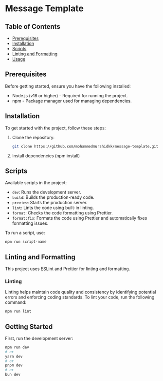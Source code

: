 # Message Template

## Table of Contents

- [Prerequisites](#prerequisites)
- [Installation](#installation)
- [Scripts](#scripts)
- [Linting and Formatting](#linting-and-formatting)
- [Usage](#usage)

## Prerequisites

Before getting started, ensure you have the following installed:

- Node.js (v18 or higher) - Required for running the project.
- npm - Package manager used for managing dependencies.

## Installation

To get started with the project, follow these steps:

1. Clone the repository:

   ```bash
   git clone https://github.com/mohammedmurshidkk/message-template.git
   ```

2. Install dependencies (npm install)

## Scripts

Available scripts in the project:

- `dev`: Runs the development server.
- `build`: Builds the production-ready code.
- `preview`: Starts the production server.
- `lint`: Lints the code using built-in linting.
- `format`: Checks the code formatting using Prettier.
- `format:fix`: Formats the code using Prettier and automatically fixes formatting issues.

To run a script, use:

```bash
npm run script-name
```

## Linting and Formatting

This project uses ESLint and Prettier for linting and formatting.

### Linting

Linting helps maintain code quality and consistency by identifying potential errors and enforcing coding standards. To lint your code, run the following command:

```bash
npm run lint

```

## Getting Started

First, run the development server:

```bash
npm run dev
# or
yarn dev
# or
pnpm dev
# or
bun dev
```
